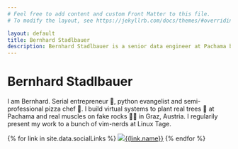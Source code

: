 ```yaml
---
# Feel free to add content and custom Front Matter to this file.
# To modify the layout, see https://jekyllrb.com/docs/themes/#overriding-theme-defaults

layout: default
title: Bernhard Stadlbauer
description: Bernhard Stadlbauer is a senior data engineer at Pachama based in Graz, Austria.
---
```


<div class="space-y-xl">
  <div class="space-y-md">
    <h1>Bernhard Stadlbauer</h1>
    <p>
      I am Bernhard. Serial entrepreneur 🚀, python evangelist and
      semi-professional pizza chef 🍕. I build virtual systems to plant real
      trees 🌳 at Pachama and real muscles on fake rocks 🧗‍♂️ in Graz, Austria. I
      regularily present my work to a bunch of vim-nerds at Linux Tage.
    </p>
  </div>
  <div class="link-bar space-x-md">

{% for link in site.data.socialLinks %}
<a target="_blank" href="{{link.url}}" class="space-x-sm"><img class="social-icon" src="{{link.iconPath}}"><span>{{link.name}}</span></a>
{% endfor %}

  </div>

</div>
